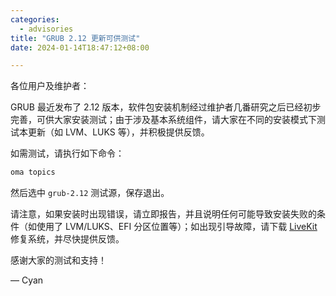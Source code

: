```yaml
---
categories:
  - advisories
title: "GRUB 2.12 更新可供测试"
date: 2024-01-14T18:47:12+08:00

---
```


各位用户及维护者：

GRUB 最近发布了 2.12 版本，软件包安装机制经过维护者几番研究之后已经初步完善，可供大家安装测试；由于涉及基本系统组件，请大家在不同的安装模式下测试本更新（如 LVM、LUKS 等），并积极提供反馈。

如需测试，请执行如下命令：

```sh
oma topics
```

然后选中 `grub-2.12` 测试源，保存退出。

请注意，如果安装时出现错误，请立即报告，并且说明任何可能导致安装失败的条件（如使用了 LVM/LUKS、EFI 分区位置等）；如出现引导故障，请下载 [LiveKit](https://aosc.io/zh-cn/downloads) 修复系统，并尽快提供反馈。

感谢大家的测试和支持！

— Cyan
